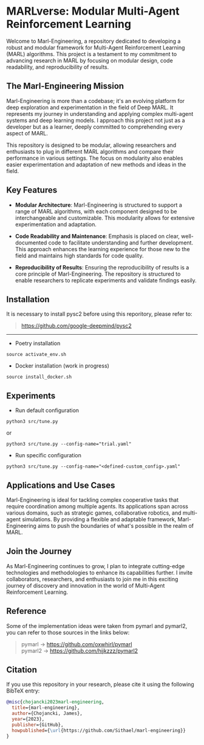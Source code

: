 # MARLverse: Modular Multi-Agent Reinforcement Learning

Welcome to Marl-Engineering, a repository dedicated to developing a robust and modular framework for Multi-Agent Reinforcement Learning (MARL) algorithms. This project is a testament to my commitment to advancing research in MARL by focusing on modular design, code readability, and reproducibility of results.

## The Marl-Engineering Mission

Marl-Engineering is more than a codebase; it's an evolving platform for deep exploration and experimentation in the field of Deep MARL. It represents my journey in understanding and applying complex multi-agent systems and deep learning models. I approach this project not just as a developer but as a learner, deeply committed to comprehending every aspect of MARL.

This repository is designed to be modular, allowing researchers and enthusiasts to plug in different MARL algorithms and compare their performance in various settings. The focus on modularity also enables easier experimentation and adaptation of new methods and ideas in the field.

## Key Features

- **Modular Architecture**: Marl-Engineering is structured to support a range of MARL algorithms, with each component designed to be interchangeable and customizable. This modularity allows for extensive experimentation and adaptation.

- **Code Readability and Maintenance**: Emphasis is placed on clear, well-documented code to facilitate understanding and further development. This approach enhances the learning experience for those new to the field and maintains high standards for code quality.

- **Reproducibility of Results**: Ensuring the reproducibility of results is a core principle of Marl-Engineering. The repository is structured to enable researchers to replicate experiments and validate findings easily.

## Installation
It is necessary to install pysc2 before using this reporitory, please refer to:
> https://github.com/google-deepmind/pysc2
---
- Poetry installation
```
source activate_env.sh
```
- Docker installation (work in progress)
```
source install_docker.sh
```

## Experiments
- Run default configuration
```
python3 src/tune.py
```
or
```
python3 src/tune.py --config-name="trial.yaml"
```
- Run specific configuration
```
python3 src/tune.py --config-name="<defined-custom_config>.yaml"
```

## Applications and Use Cases

Marl-Engineering is ideal for tackling complex cooperative tasks that require coordination among multiple agents. Its applications span across various domains, such as strategic games, collaborative robotics, and multi-agent simulations. By providing a flexible and adaptable framework, Marl-Engineering aims to push the boundaries of what's possible in the realm of MARL.

## Join the Journey

As Marl-Engineering continues to grow, I plan to integrate cutting-edge technologies and methodologies to enhance its capabilities further. I invite collaborators, researchers, and enthusiasts to join me in this exciting journey of discovery and innovation in the world of Multi-Agent Reinforcement Learning.

## Reference
Some of the implementation ideas were taken from pymarl and pymarl2, you can refer to those sources in the links below:
> pymarl -> https://github.com/oxwhirl/pymarl <br />
> pymarl2 -> https://github.com/hijkzzz/pymarl2

## Citation

If you use this repository in your research, please cite it using the following BibTeX entry:

```bibtex
@misc{chojancki2023marl-engineering,
  title={marl-engineering},
  author={Chojancki, James},
  year={2023},
  publisher={GitHub},
  howpublished={\url{https://github.com/Sithael/marl-engineering}}
}
